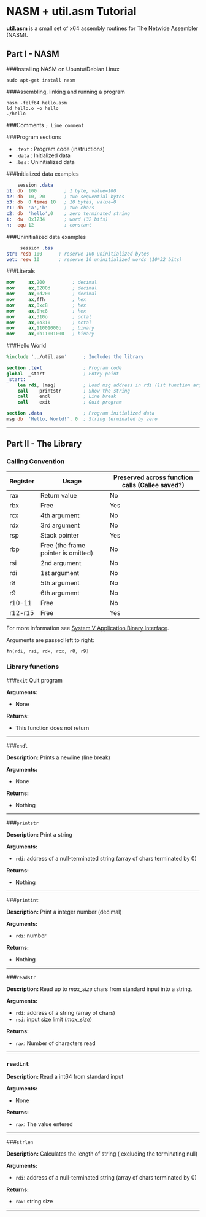 NASM + util.asm Tutorial
====================
**util.asm** is a small set of x64 assembly routines for The Netwide Assembler (NASM).

Part I - NASM
---

###Installing NASM on Ubuntu/Debian Linux

`sudo apt-get install nasm `

###Assembling, linking  and running a program
```
nasm -felf64 hello.asm
ld hello.o -o hello 
./hello
```

###Comments
`; Line comment`

###Program sections 
- `.text` :  Program code (instructions)
- `.data` :  Initialized data
- `.bss` 	:   Uninitialized data

###Initialized data examples
```nasm
    session .data
b1: db	100          ; 1 byte, value=100
b2: db	10, 20       ; two sequential bytes
b3: db	0 times 10   ; 10 bytes, value=0
c1: db	'a','b'      ; two chars
c2: db	'hello',0    ; zero terminated string 
i:  dw	0x1234       ; word (32 bits)
n:  equ	12           ; constant 
```
###Uninitialized data examples 
```nasm
     session .bss
str: resb 100      ; reserve 100 uninitialized bytes 
vet: resw 10       ; reserve 10 uninitialized words (10*32 bits)
```
###Literals
```nasm
mov     ax,200          ; decimal 
mov     ax,0200d        ; decimal 
mov     ax,0d200        ; decimal 
mov     ax,ffh          ; hex 
mov     ax,0xc8         ; hex 
mov     ax,0hc8         ; hex 
mov     ax,310o         ; octal
mov     ax,0o310        ; octal
mov     ax,11001000b    ; binary 
mov     ax,0b11001000   ; binary
```

###Hello World 
```nasm
%include '../util.asm'		; Includes the library

section .text				; Program code
global  _start          	; Entry point
_start:
	lea	rdi, [msg]			; Load msg address in rdi (1st function argument)
	call	printstr		; Show the string
	call	endl			; Line break
	call	exit			; Quit program   

section .data				; Program initialized data
msg	db	'Hello, World!', 0	; String terminated by zero	
```
----------
Part II - The Library
---

### Calling Convention

Register | Usage | Preserved across function calls (Callee saved?)
---------|-------|---------------
rax | Return value | No
rbx | Free | Yes
rcx | 4th argument | No
rdx | 3rd argument | No
rsp | Stack pointer | Yes
rbp | Free (the frame pointer is omitted) | No
rsi | 2nd argument | No
rdi | 1st argument | No
r8 | 5th argument | No
r9 | 6th argument | No
r10-11 | Free | No
r12-r15 | Free |  Yes

For more information see [System V Application Binary Interface](http://www.x86-64.org/documentation/abi.pdf).

Arguments are passed left to right:  

```C
fn(rdi, rsi, rdx, rcx, r8, r9)
```

### Library functions

###`exit`
Quit program

**Arguments:** 

- None

**Returns:**
  
- This function does not return

- - -

###`endl`

**Description:** 
Prints a newline (line break)

**Arguments:** 
 
- None

**Returns:**
  
- Nothing

---

###`printstr`

**Description:** 
Print a string

**Arguments:** 

- `rdi`: address of a null-terminated string (array of chars terminated by 0)

**Returns:**
 
- Nothing

- - -

###`printint`

**Description:** 
Print a integer number (decimal)

**Arguments:** 

- `rdi`: number

**Returns:**
 
- Nothing

- - -

###`readstr`

**Description:** Read up to _max_size_ chars from standard input into a string.

**Arguments:** 

- `rdi`: address of a string (array of chars)
- `rsi`: input size limit (_max_size_)

**Returns:**
 
- `rax`: Number of characters read

- - -

### `readint`
**Description:** 
Read a int64 from standard input

**Arguments:** 

- None

**Returns:**
 
- `rax`: The value entered

- - -

###`strlen`

**Description:** 
Calculates the length of string ( excluding the terminating null)

**Arguments:** 

- `rdi`: address of a null-terminated string (array of chars terminated by 0)

**Returns:**
 
- `rax`: string size
		
- - -



